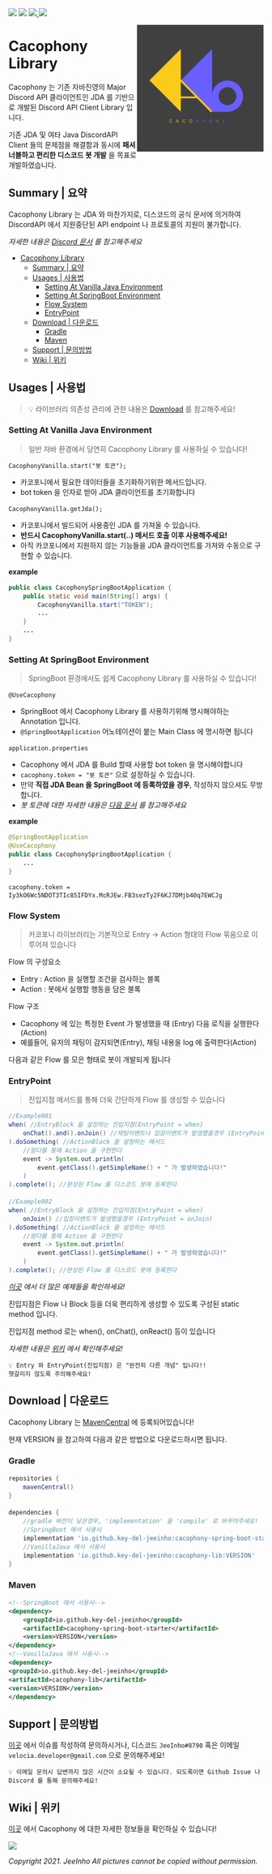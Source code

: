 ![](https://img.shields.io/badge/version-1.0.3--RELEASE-blue)
![](https://img.shields.io/badge/License-Apache2.0-lightgrey)
[ ![](https://img.shields.io/badge/Orign-JDA-brightgreen) ](https://github.com/DV8FromTheWorld/JDA)
![](https://img.shields.io/badge/GIVEME-STAR%F0%9F%8E%83-yellow)

<img align="right" src="https://github.com/key-del-jeeinho/cacophony-spring-boot/blob/master/logo.png" height="250" width="250">

# Cacophony Library

Cacophony 는 기존 자바진영의 Major Discord API 클라이언트인 
JDA 를 기반으로 개발된 Discord API Client Library 입니다.

기존 JDA 및 여타 Java DiscordAPI Client 들의 문제점을 해결함과 동시에 
**패셔너블하고 편리한 디스코드 봇 개발** 을 목표로 개발하였습니다.

## Summary | 요약
Cacophony Library 는 JDA 와 마찬가지로, 디스코드의 공식 문서에 의거하여 DiscordAPI 에서 지원중단된 API endpoint 나 프로토콜의 지원이 불가합니다.

_자세한 내용은 [Discord 문서](https://discord.com/developers/docs/reference) 를 참고해주세요_

- [Cacophony Library](#cacophony-library)
  - [Summary | 요약](#summary--요약)
  - [Usages | 사용법](#usages--사용법)
    - [Setting At Vanilla Java Environment](#setting-at-vanilla-java-environment)
    - [Setting At SpringBoot Environment](#setting-at-springboot-environment)
    - [Flow System](#flow-system)
    - [EntryPoint](#entrypoint)
  - [Download | 다운로드](#download--다운로드)
    - [Gradle](#gradle)
    - [Maven](#maven)
  - [Support | 문의방법](#support--문의방법)
  - [Wiki | 위키](#wiki--위키)

## Usages | 사용법
> 💡 라이브러리 의존성 관리에 관한 내용은 [Download](#download--다운로드) 를 참고해주세요!

### Setting At Vanilla Java Environment
> 일반 자바 환경에서 당연히 Cacophony Library 를 사용하실 수 있습니다!

`CacophonyVanilla.start("봇 토큰");`
- 카코포니에서 필요한 데이터들을 초기화하기위한 메서드입니다. 
- bot token 을 인자로 받아 JDA 클라이언트를 초기화합니다

`CacophonyVanilla.getJda();`
- 카코포니에서 빌드되어 사용중인 JDA 를 가져올 수 있습니다.
- **반드시 CacophonyVanilla.start(..) 메서드 호출 이후 사용해주세요!**
- 아직 카코포니에서 지원하지 않는 기능들을 JDA 클라이언트를 가져와 수동으로 구현할 수 있습니다.

**example**
```java
public class CacophonySpringBootApplication {
    public static void main(String[] args) {
        CacophonyVanilla.start("TOKEN");
        ...
    }
    ...
}
```

### Setting At SpringBoot Environment
> SpringBoot 환경에서도 쉽게 Cacophony Library 를 사용하실 수 있습니다!

`@UseCacophony`
- SpringBoot 에서 Cacophony Library 를 사용하기위해 명시해야하는 Annotation 입니다. 
- `@SpringBootApplication` 어노테이션이 붙는 Main Class 에 명시하면 됩니다

`application.properties`
- Cacophony 에서 JDA 를 Build 할때 사용할 bot token 을 명시해야합니다
- `cacophony.token = "봇 토큰"` 으로 설정하실 수 있습니다.
- 만약 **직접 JDA Bean 을 SpringBoot 에 등록하였을 경우**, 작성하지 않으셔도 무방합니다.
- _봇 토큰에 대한 자세한 내용은 [다음 문서](https://docs.gitguardian.com/secrets-detection/detectors/specifics/discord_bot_token) 를 참고해주세요_

**example**
```java
@SpringBootApplication
@UseCacophony
public class CacophonySpringBootApplication {
    ...
}
```
```properties
cacophony.token = Iy3kO6Wc5NDOT3TIc85IFDYx.McRJEw.FB3sezTy2F6KJ7DMjb40q7EWCJg
```

### Flow System
> 카코포니 라이브러리는 기본적으로 Entry -> Action 형태의 Flow 묶음으로 이루어져 있습니다

Flow 의 구성요소
- Entry : Action 을 실행할 조건을 검사하는 블록
- Action : 봇에서 실행할 행동을 담은 블록

Flow 구조
- Cacophony 에 있는 특정한 Event 가 발생했을 때 (Entry) 다음 로직을 실행한다 (Action)
- 예를들어, 유저의 채팅이 감지되면(Entry), 채팅 내용을 log 에 출력한다(Action)

다음과 같은 Flow 를 모은 형태로 봇이 개발되게 됩니다

### EntryPoint
> 진입지점 메서드를 통해 더욱 간단하게 Flow 를 생성할 수 있습니다

```java
//Example001
when( //EntryBlock 을 설정하는 진입지점(EntryPoint = when)
    onChat().and().onJoin() //채팅이벤트나 입장이벤트가 발생했을경우 (EntryPoint = onChat)
).doSomething( //ActionBlock 을 설정하는 메서드
    //람다를 통해 Action 을 구현한다
    event -> System.out.println( 
        event.getClass().getSimpleName() + " 가 발생하였습니다!"
    )
).complete(); //완성된 Flow 를 디스코드 봇에 등록한다

//Example002
when( //EntryBlock 을 설정하는 진입지점(EntryPoint = when)
    onJoin() //입장이벤트가 발생했을경우 (EntryPoint = onJoin)
).doSomething( //ActionBlock 을 설정하는 메서드
    //람다를 통해 Action 을 구현한다
    event -> System.out.println( 
        event.getClass().getSimpleName() + " 가 발생하였습니다!"
    )
).complete(); //완성된 Flow 를 디스코드 봇에 등록한다
```
_[이곳](https://github.com/key-del-jeeinho/cacophony-spring-boot/tree/master/cacophony-example) 에서 더 많은 예제들을 확인하세요!_

진입지점은 Flow 나 Block 등을 더욱 편리하게 생성할 수 있도록 구성된 static method 입니다.

진입지점 method 로는 when(), onChat(), onReact() 등이 있습니다

_자세한 내용은 [위키](#wiki--위키) 에서 확인해주세요!_

```
💡 Entry 와 EntryPoint(진입지점) 은 "완전히 다른 개념" 입니다!!
헷갈리지 않도록 주의해주세요!
```

## Download | 다운로드

Cacophony Library 는 [MavenCentral](https://repo1.maven.org/maven2/io/github/key-del-jeeinho/) 에 등록되어있습니다!

현재 VERSION 을 참고하여 다음과 같은 방법으로 다운로드하시면 됩니다.

### Gradle
```groovy
repositories {
    mavenCentral()
}

dependencies {
    //gradle 버전이 낮은경우, 'implementation' 을 'compile' 로 바꾸어주세요!
    //SpringBoot 에서 사용시
    implementation 'io.github.key-del-jeeinho:cacophony-spring-boot-starter:VERSION'
    //VanillaJava 에서 사용시
    implementation 'io.github.key-del-jeeinho:cacophony-lib:VERSION'
}
```

### Maven
```xml
<!--SpringBoot 에서 사용시-->
<dependency>
    <groupId>io.github.key-del-jeeinho</groupId>
    <artifactId>cacophony-spring-boot-starter</artifactId>
    <version>VERSION</version>
</dependency>
<!--VanillaJava 에서 사용시-->
<dependency>
<groupId>io.github.key-del-jeeinho</groupId>
<artifactId>cacophony-lib</artifactId>
<version>VERSION</version>
</dependency>
```

## Support | 문의방법
[이곳](https://github.com/key-del-jeeinho/cacophony-spring-boot/issues) 에서 이슈를 작성하여 문의하시거나, 디스코드 `JeeInho#8790` 혹은 이메일 `velocia.developer@gmail.com` 으로 문의해주세요!

```
💡 이메일 문의시 답변까지 많은 시간이 소요될 수 있습니다. 되도록이면 Github Issue 나 Discord 를 통해 문의해주세요!
```

## Wiki | 위키
[이곳](https://github.com/key-del-jeeinho/cacophony-spring-boot/wiki) 에서 Cacophony 에 대한 자세한 정보들을 확인하실 수 있습니다!

<a href="https://github.com/key-del-jeeinho/cacophony-spring-boot"><img align="center" src="https://hits.seeyoufarm.com/api/count/incr/badge.svg?url=https%3A%2F%2Fgithub.com%2Fkey-del-jeeinho%2Fcacophony-spring-boot&count_bg=%2379C83D&title_bg=%23555555&icon=&icon_color=%23E7E7E7&title=hits&edge_flat=false"/></a>

_Copyright 2021. JeeInho All pictures cannot be copied without permission._
